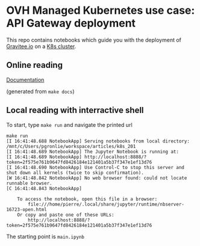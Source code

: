 # OVH Managed Kubernetes use case: API Gateway deployment

This repo contains notebooks which guide you with the deployment of [Gravitee.io](https://gravitee.io/) on a [K8s cluster](https://www.ovh.com/fr/kubernetes/).

## Online reading

[Documentation](https://ticapix.github.io/ovh-demo-k8s-api-management/)

(generated from `make docs`)

## Local reading with interractive shell

To start, type `make run` and navigate the printed url

```shell
make run
[I 16:41:48.688 NotebookApp] Serving notebooks from local directory: /mnt/c/Users/pgronlie/workspace/articles/k8s_201
[I 16:41:48.689 NotebookApp] The Jupyter Notebook is running at:
[I 16:41:48.689 NotebookApp] http://localhost:8888/?token=2f575e761b9647fd8426184e121401a5b37f347e1ef13d76
[I 16:41:48.690 NotebookApp] Use Control-C to stop this server and shut down all kernels (twice to skip confirmation).
[W 16:41:48.842 NotebookApp] No web browser found: could not locate runnable browser.
[C 16:41:48.843 NotebookApp]

    To access the notebook, open this file in a browser:
        file:///home/pierre/.local/share/jupyter/runtime/nbserver-16723-open.html
    Or copy and paste one of these URLs:
        http://localhost:8888/?token=2f575e761b9647fd8426184e121401a5b37f347e1ef13d76
```

The starting point is `main.ipynb`